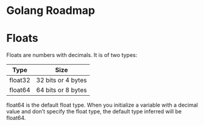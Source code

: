 # Golang Roadmap

# Floats

Floats are numbers with decimals. It is of two types:

| Type | Size |
| :---:   | :---: |
| float32  |	32 bits or 4 bytes
| float64  |	64 bits or 8 bytes

float64 is the default float type. When you initialize a variable with a decimal value and don’t specify the float type, the default type inferred will be float64.